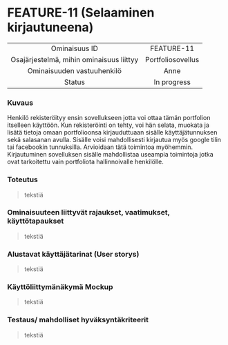 # FEATURE-11 (Selaaminen kirjautuneena)  


| | |
|:-:|:-:|
| Ominaisuus ID | FEATURE-11 |
| Osajärjestelmä, mihin ominaisuus liittyy | Portfoliosovellus |
| Ominaisuuden vastuuhenkilö | Anne |
| Status | In progress |  


### Kuvaus   
Henkilö rekisteröityy ensin sovellukseen jotta voi ottaa tämän portfolion itselleen käyttöön.
Kun rekisteröinti on tehty, voi hän selata, muokata ja lisätä tietoja omaan portfolioonsa kirjauduttuaan sisälle käyttäjätunnuksen sekä salasanan avulla.
Sisälle voisi mahdollisesti kirjautua myös google tilin tai facebookin tunnuksilla. Arvioidaan tätä toimintoa myöhemmin.
Kirjautuminen sovelluksen sisälle mahdollistaa useampia toimintoja jotka ovat tarkoitettu vain portfoliota hallinnoivalle henkilölle. 
### Toteutus  
> tekstiä
### Ominaisuuteen liittyvät rajaukset, vaatimukset, käyttötapaukset  
> tekstiä
### Alustavat käyttäjätarinat (User storys)  
> tekstiä
### Käyttöliittymänäkymä Mockup  
> tekstiä
### Testaus/ mahdolliset hyväksyntäkriteerit
> tekstiä
